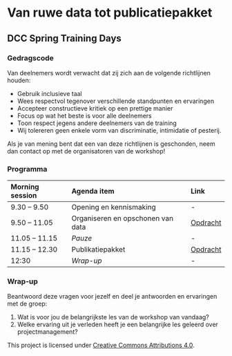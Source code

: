 # Van ruwe data tot publicatiepakket

## DCC Spring Training Days

 


### Gedragscode

Van deelnemers wordt verwacht dat zij zich aan de volgende richtlijnen houden:

- Gebruik inclusieve taal
- Wees respectvol tegenover verschillende standpunten en ervaringen
- Accepteer constructieve kritiek op een prettige manier
- Focus op wat het beste is voor alle deelnemers
- Toon respect jegens andere deelnemers van de training
- Wij tolereren geen enkele vorm van discriminatie, intimidatie of pesterij.

Als je van mening bent dat een van deze richtlijnen is geschonden, neem dan contact op met de organisatoren van de workshop!


### Programma

| Morning session | Agenda item | Link |
|:------|:------------|:-----|
| 9.30 – 9.50 | Opening en kennismaking | - |
| 9.50 – 11.05 | Organiseren en opschonen van data | [Opdracht](https://github.com/Lubinka2018/project-management-van-ruwe-data-naar-data-package-/blob/main/lessons/Organiseren_en_opschonen_van_data.md#exercise) |
| 11.05 – 11.15 | _Pauze_ | - |
| 11.15 – 12.30 | Publikatiepakket| [Opdracht](https://github.com/Lubinka2018/project-management-van-ruwe-data-naar-data-package-/blob/main/lessons/Oefening%3A%20Hoe%20FAIR%20is%20dit%20publicatiepakket%3F.md#oefening-hoe-fair-is-dit-publicatiepakket) |
| 12:30 | _Wrap-up_ | - |


### Wrap-up

Beantwoord deze vragen voor jezelf en deel je antwoorden en ervaringen met
de groep:

1. Wat is voor jou de belangrijkste les van de workshop van vandaag?
1. Welke ervaring uit je verleden heeft je een belangrijke les geleerd over projectmanagement?

This project is licensed under [Creative Commons Attributions
4.0](https://creativecommons.org/licenses/by/4.0/).
